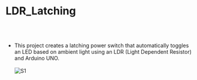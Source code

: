 # LDR_Latching
<br><br>
- This project creates a latching power switch that automatically toggles an LED based on ambient light using an LDR (Light Dependent Resistor) and Arduino UNO.
<br><br>
![S1](https://github.com/user-attachments/assets/31c0e428-68da-41e8-b27b-695ded99d61b)
